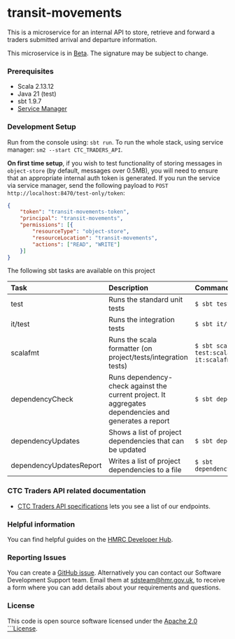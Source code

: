 
# transit-movements

This is a microservice for an internal API to store, retrieve and forward a traders submitted arrival and departure information.

This microservice is in [Beta](https://www.gov.uk/help/beta). The signature may be subject to change.


### Prerequisites
- Scala 2.13.12
- Java 21 (test)
- sbt 1.9.7
- [Service Manager](https://github.com/hmrc/sm2)

### Development Setup

Run from the console using: `sbt run`. To run the whole stack, using service manager: `sm2 --start CTC_TRADERS_API`.

**On first time setup**, if you wish to test functionality of storing messages in `object-store` (by default, messages over
0.5MB), you will need to ensure that an appropriate internal auth token is generated. If you run the service via 
service manager, send the following payload to `POST http://localhost:8470/test-only/token`:

```json
{
    "token": "transit-movements-token",
    "principal": "transit-movements",
    "permissions": [{
        "resourceType": "object-store",
        "resourceLocation": "transit-movements",
        "actions": ["READ", "WRITE"]
    }]
}
```

The following sbt tasks are available on this project

| Task                    | Description                                                                                          | Command                                        |
|:------------------------|:-----------------------------------------------------------------------------------------------------|:-----------------------------------------------|
| test                    | Runs the standard unit tests                                                                         | ```$ sbt test```                               |
| it/test                 | Runs the integration tests                                                                           | ```$ sbt it/test ```                           |
| scalafmt                | Runs the scala formatter (on project/tests/integration tests)                                        | ```$ sbt scalafmt test:scalafmt it:scalafmt``` |
| dependencyCheck         | Runs dependency-check against the current project. It aggregates dependencies and generates a report | ```$ sbt dependencyCheck```                    |
| dependencyUpdates       | Shows a list of project dependencies that can be updated                                             | ```$ sbt dependencyUpdates```                  |
| dependencyUpdatesReport | Writes a list of project dependencies to a file                                                      | ```$ sbt dependencyUpdatesReport```            |

### CTC Traders API related documentation

- [CTC Traders API specifications](https://developer.service.hmrc.gov.uk/api-documentation/docs/api/service/common-transit-convention-traders/2.0) lets you see a list of our endpoints.

### Helpful information

You can find helpful guides on the [HMRC Developer Hub](https://developer.service.hmrc.gov.uk/api-documentation/docs/using-the-hub).

### Reporting Issues

You can create a [GitHub issue](https://github.com/hmrc/common-transit-convention-traders/issues). Alternatively you can contact our Software Development Support team. Email them at sdsteam@hmr.gov.uk, to receive a form where you can add details about your requirements and questions.


### License

This code is open source software licensed under the [Apache 2.0 ```License]("http://www.apache.org/licenses/LICENSE-2.0.html").
